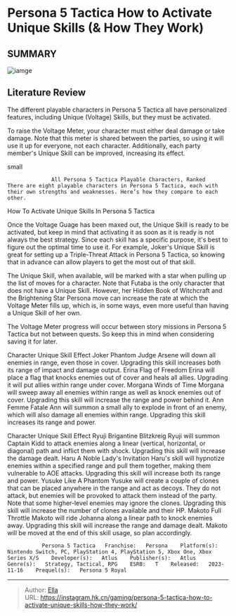 # Persona 5 Tactica How to Activate Unique Skills (&amp; How They Work)


## SUMMARY 

![iamge](https://static1.srcdn.com/wordpress/wp-content/uploads/2023/11/persona-5-tactica-how-to-activate-unique-skills-how-they-work.jpg)

## Literature Review

The different playable characters in Persona 5 Tactica all have personalized features, including Unique (Voltage) Skills, but they must be activated.





To raise the Voltage Meter, your character must either deal damage or take damage. Note that this meter is shared between the parties, so using it will use it up for everyone, not each character. Additionally, each party member&#39;s Unique Skill can be improved, increasing its effect.




small

                  All Persona 5 Tactica Playable Characters, Ranked   There are eight playable characters in Persona 5 Tactica, each with their own strengths and weaknesses. Here’s how they compare to each other.   


 How To Activate Unique Skills In Persona 5 Tactica 
         

Once the Voltage Guage has been maxed out, the Unique Skill is ready to be activated, but keep in mind that activating it as soon as it is ready is not always the best strategy. Since each skill has a specific purpose, it&#39;s best to figure out the optimal time to use it. For example, Joker&#39;s Unique Skill is great for setting up a Triple-Threat Attack in Persona 5 Tactica, so knowing that in advance can allow players to get the most out of that skill.

The Unique Skill, when available, will be marked with a star when pulling up the list of moves for a character. Note that Futaba is the only character that does not have a Unique Skill. However, her Hidden Book of Witchcraft and the Brightening Star Persona move can increase the rate at which the Voltage Meter fills up, which is, in some ways, even more useful than having a Unique Skill of her own.






The Voltage Meter progress will occur between story missions in Persona 5 Tactica but not between quests. So keep this in mind when considering saving it for later.




  Character   Unique Skill   Effect    Joker   Phantom Judge   Arsene will down all enemies in range, even those in cover. Upgrading this skill increases both its range of impact and damage output.    Erina   Flag of Freedom   Erina will place a flag that knocks enemies out of cover and heals all allies. Upgrading it will put allies within range under cover.    Morgana   Winds of Time   Morgana will sweep away all enemies within range as well as knock enemies out of cover. Upgrading this skill will increase the range and power behind it.    Ann   Femme Fatale   Ann will summon a small ally to explode in front of an enemy, which will also damage all enemies within range. Upgrading this skill increases its range and power.   



  Character   Unique Skill   Effect   Ryuji  Brigantine Blitzkreig  Ryuji will summon Captain Kidd to attack enemies along a linear (vertical, horizontal, or diagonal) path and inflict them with shock. Upgrading this skill will increase the damage dealt.   Haru  A Noble Lady&#39;s Invitation  Haru&#39;s skill will hypnotize enemies within a specified range and pull them together, making them vulnerable to AOE attacks. Upgrading this skill will increase both its range and power.   Yusuke  Like A Phantom  Yusuke will create a couple of clones that can be placed anywhere in the range and act as decoys. They do not attack, but enemies will be provoked to attack them instead of the party. Note that some higher-level enemies may ignore the clones. Upgrading this skill will increase the number of clones available and their HP.   Makoto  Full Throttle  Makoto will ride Johanna along a linear path to knock enemies away. Upgrading this skill will increase the range and damage dealt. Makoto will be moved at the end of this skill usage, so plan accordingly.   






               Persona 5 Tactica   Franchise:   Persona    Platform(s):   Nintendo Switch, PC, PlayStation 4, PlayStation 5, Xbox One, Xbox Series X/S    Developer(s):   Atlus    Publisher(s):   Atlus    Genre(s):   Strategy, Tactical, RPG    ESRB:   T    Released:   2023-11-16    Prequel(s):   Persona 5 Royal      

---

> Author: [Ella](https://instagram.hk.cn/)  
> URL: https://instagram.hk.cn/gaming/persona-5-tactica-how-to-activate-unique-skills-how-they-work/  

